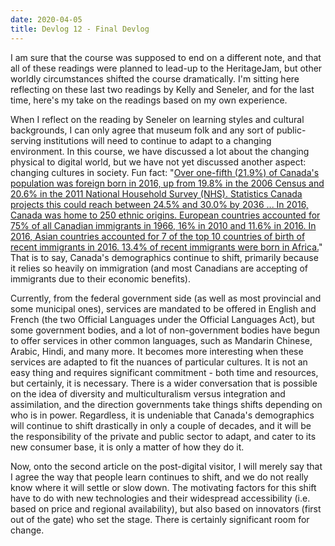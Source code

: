 ```yaml
---
date: 2020-04-05
title: Devlog 12 - Final Devlog
---
```

I am sure that the course was supposed to end on a different note, and that all of these readings were planned to lead-up to the HeritageJam, but other worldly circumstances shifted the course dramatically. I'm sitting here reflecting on these last two readings by Kelly and Seneler, and for the last time, here's my take on the readings based on my own experience.

When I reflect on the reading by Seneler on learning styles and cultural backgrounds, I can only agree that museum folk and any sort of public-serving institutions will need to continue to adapt to a changing environment. In this course, we have discussed a lot about the changing physical to digital world, but we have not yet discussed another aspect: changing cultures in society. Fun fact: "[Over one-fifth (21.9%) of Canada's population was foreign born in 2016, up from 19.8% in the 2006 Census and 20.6% in the 2011 National Household Survey (NHS). Statistics Canada projects this could reach between 24.5% and 30.0% by 2036 ... In 2016, Canada was home to 250 ethnic origins. European countries accounted for 75% of all Canadian immigrants in 1966, 16% in 2010 and 11.6% in 2016. In 2016, Asian countries accounted for 7 of the top 10 countries of birth of recent immigrants in 2016. 13.4% of recent immigrants were born in Africa.](https://www.canada.ca/en/canadian-heritage/corporate/publications/evaluations/multiculturalism-program.html)" That is to say, Canada's demographics continue to shift, primarily because it relies so heavily on immigration (and most Canadians are accepting of immigrants due to their economic benefits). 

Currently, from the federal government side (as well as most provincial and some municipal ones), services are mandated to be offered in English and French (the two Official Languages under the Official Languages Act), but some government bodies, and a lot of non-government bodies have begun to offer services in other common languages, such as Mandarin Chinese, Arabic, Hindi, and many more. It becomes more interesting when these services are adapted to fit the nuances of particular cultures. It is not an easy thing and requires significant commitment - both time and resources, but certainly, it is necessary. There is a wider conversation that is possible on the idea of diversity and multiculturalism versus integration and assimilation, and the direction governments take things shifts depending on who is in power. Regardless, it is undeniable that Canada's demographics will continue to shift drastically in only a couple of decades, and it will be the responsibility of the private and public sector to adapt, and cater to its new consumer base, it is only a matter of how they do it.

Now, onto the second article on the post-digital visitor, I will merely say that I agree the way that people learn continues to shift, and we do not really know where it will settle or slow down. The motivating factors for this shift have to do with new technologies and their widespread accessibility (i.e. based on price and regional availability), but also based on innovators (first out of the gate) who set the stage. There is certainly significant room for change. 

